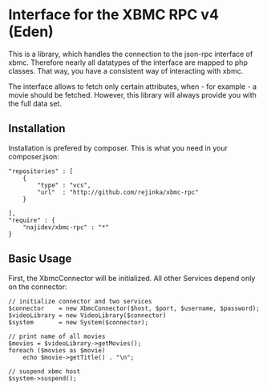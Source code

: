 # Interface for the XBMC RPC v4 (Eden)

This is a library, which handles the connection to the json-rpc interface of xbmc. Therefore nearly all datatypes of the interface are mapped to php classes. That way, you have a consistent way of interacting with xbmc.

The interface allows to fetch only certain attributes, when - for example - a movie should be fetched. However, this library will always provide you with the full data set.

## Installation

Installation is prefered by composer. This is what you need in your composer.json:

    "repositories" : [
        {
            "type" : "vcs",
            "url"  : "http://github.com/rejinka/xbmc-rpc"
        }

    ],
    "require" : {
        "najidev/xbmc-rpc" : "*"
    }

## Basic Usage

First, the XbmcConnector will be initialized. All other Services depend only on the connector:

    // initialize connector and two services
    $connector    = new XbmcConnector($host, $port, $username, $password);
    $videoLibrary = new VideoLibrary($connector)
    $system       = new System($connector);

    // print name of all movies
    $movies = $videoLibrary->getMovies();
    foreach ($movies as $movie)
        echo $movie->getTitle() . "\n";

    // suspend xbmc host
    $system->suspend();
